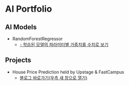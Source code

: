 # AI Portfolio

## AI Models<br>
- RandomForestRegressor
  - <a href='https://github.com/danielinjesus/ai_portfolio/blob/main/ai_snippets/measure_parameters'>- 학습된 모델의 파라미터별 가중치를 수치로 보기</a>

## Projects <br>
- House Price Prediction held by Upstage & FastCampus
  - <a href='https://velog.io/@dani_god/series/%EA%B2%BD%EC%A7%84%EB%8C%80%ED%9A%8C-House-Price' target='_blank'>블로그 바로가기(우측 새 창으로 열기)</a>
